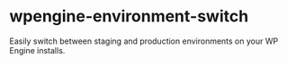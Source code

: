 # wpengine-environment-switch
Easily switch between staging and production environments on your WP Engine installs.
